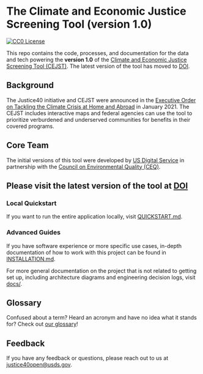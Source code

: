 # The Climate and Economic Justice Screening Tool (version 1.0)

[![CC0 License](https://img.shields.io/badge/license-CCO--1.0-brightgreen)](https://github.com/usds/justice40-tool/blob/main/LICENSE.md)


This repo contains the code, processes, and documentation for the data and tech powering the **version 1.0** of the [Climate and Economic Justice Screening Tool (CEJST)](https://screeningtool.geoplatform.gov). The latest version of the tool has moved to [DOI](https://github.com/DOI-DO/j40-cejst-2).

## Background

The Justice40 initiative and CEJST were announced in the [Executive Order on Tackling the Climate Crisis at Home and Abroad](https://www.whitehouse.gov/briefing-room/presidential-actions/2021/01/27/executive-order-on-tackling-the-climate-crisis-at-home-and-abroad/) in January 2021. The CEJST includes interactive maps and federal agencies can use the tool to prioritize verburdened and underserved communities for benefits in their covered programs.


## Core Team

The initial versions of this tool were developed by [US Digital Service](https://www.usds.gov) in partnership with the [Council on Environmental Quality (CEQ)](https://www.whitehouse.gov/ceq/).

## Please visit the latest version of the tool at [DOI](https://github.com/DOI-DO/j40-cejst-2)


### Local Quickstart

If you want to run the entire application locally, visit [QUICKSTART.md](QUICKSTART.md).

### Advanced Guides

If you have software experience or more specific use cases, in-depth documentation of how to work with this project can be found in [INSTALLATION.md](INSTALLATION.md).


For more general documentation on the project that is not related to getting set up, including architecture diagrams and engineering decision logs, visit [docs/](docs/).

## Glossary

Confused about a term? Heard an acronym and have no idea what it stands for? Check out [our glossary](docs/glossary.md)!

## Feedback

If you have any feedback or questions, please reach out to us at justice40open@usds.gov.
